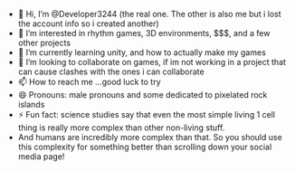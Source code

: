 - 👋 Hi, I’m @Developer3244 (the real one. The other is also me but i lost the account info so i created another)
- 👀 I’m interested in rhythm games, 3D environments, $$$, and a few other projects
- 🌱 I’m currently learning unity, and how to actually make my games
- 💞️ I’m looking to collaborate on games, if im not working in a project that can cause clashes with the ones i can collaborate
- 📫 How to reach me ...good luck to try
- 😄 Pronouns: male pronouns and some dedicated to pixelated rock islands
- ⚡ Fun fact: science studies say that even the most simple living 1 cell thing is really more complex than other non-living stuff.
- And humans are incredibly more complex than that. So you should use this complexity for something better than scrolling down your social media page!

<!---
Developer3244-2/Developer3244-2 is a ✨ special ✨ repository because its `README.md` (this file) appears on your GitHub profile.
You can click the Preview link to take a look at your changes.
--->
